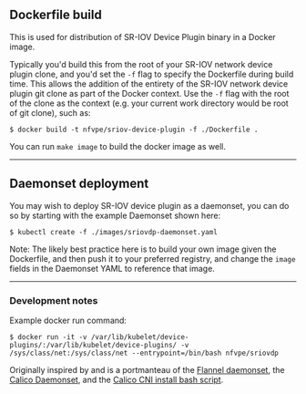 ## Dockerfile build

This is used for distribution of SR-IOV Device Plugin binary in a Docker image.

Typically you'd build this from the root of your SR-IOV network device plugin clone, and you'd set the `-f` flag to specify the Dockerfile during build time. This allows the addition of the entirety of the SR-IOV network device plugin git clone as part of the Docker context. Use the `-f` flag with the root of the clone as the context (e.g. your current work directory would be root of git clone), such as:

```
$ docker build -t nfvpe/sriov-device-plugin -f ./Dockerfile .
```
You can run `make image` to build the docker image as well.

---

## Daemonset deployment

You may wish to deploy SR-IOV device plugin as a daemonset, you can do so by starting with the example Daemonset shown here:

```
$ kubectl create -f ./images/sriovdp-daemonset.yaml
```

Note: The likely best practice here is to build your own image given the Dockerfile, and then push it to your preferred registry, and change the `image` fields in the Daemonset YAML to reference that image.

---

### Development notes

Example docker run command:

```
$ docker run -it -v /var/lib/kubelet/device-plugins/:/var/lib/kubelet/device-plugins/ -v /sys/class/net:/sys/class/net --entrypoint=/bin/bash nfvpe/sriovdp
```

Originally inspired by and is a portmanteau of the [Flannel daemonset](https://github.com/coreos/flannel/blob/master/Documentation/kube-flannel.yml), the [Calico Daemonset](https://github.com/projectcalico/calico/blob/master/v2.0/getting-started/kubernetes/installation/hosted/k8s-backend-addon-manager/calico-daemonset.yaml), and the [Calico CNI install bash script](https://github.com/projectcalico/cni-plugin/blob/be4df4db2e47aa7378b1bdf6933724bac1f348d0/k8s-install/scripts/install-cni.sh#L104-L153).
